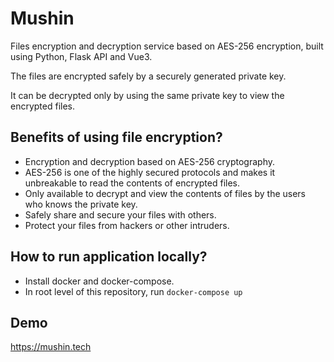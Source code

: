 # Mushin

Files encryption and decryption service based on AES-256 encryption, built using Python, Flask API and Vue3.

The files are encrypted safely by a securely generated private key. 

It can be decrypted only by using the same private key to view the encrypted files.

## Benefits of using file encryption?

* Encryption and decryption based on AES-256 cryptography. 
* AES-256 is one of the highly secured protocols and makes it unbreakable to read the contents of encrypted files.
* Only available to decrypt and view the contents of files by the users who knows the private key.
* Safely share and secure your files with others.
* Protect your files from hackers or other intruders.

## How to run application locally?
* Install docker and docker-compose.
* In root level of this repository, run `docker-compose up`

## Demo
https://mushin.tech
